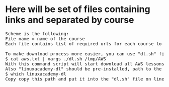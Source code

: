 # Here will be set of files containing links and separated by course

<pre>
Scheme is the following:
File name = name of the course
Each file contains list of required urls for each course to download with linuxacademy-dl script

To make download process more easier, you can use "dl.sh" file:
$ cat aws.txt | xargs ./dl.sh /tmp/AWS
With this command script will start download all AWS lessons from the course to /tmp/AWS folder. Folder "AWS" you need to create manually.
Also "linuxacademy-dl" should be pre-installed, path to the binnary you can obtain through:
$ which linuxacademy-dl
Copy copy this path and put it into the "dl.sh" file on line 5.
</pre>
